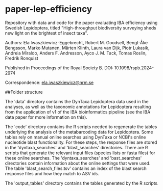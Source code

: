 # paper-lep-efficiency

Repository with data and code for the paper evaluating IBA efficiency using Swedish Lepidoptera, titled
"High-throughput biodiversity surveying sheds new light on the brightest of insect taxa".

Authors: Ela Iwaszkiewicz-Eggebrecht, Robert M. Goodsell, Bengt-Åke Bengsson, Marko Mutanen, Mårten Klinth, Laura van Dijk, Piotr Lukasik, Andreia Miraldo, Anders F. Andresson, Ayco J. M. Tack, Tomas Roslin, Fredrik Ronquist

Published in Proceedings of the Royal Society B.
DOI: 10.1098/rspb.2024-2974

Correspondence: ela.iwaszkiewicz@nrm.se

##Folder structure

The 'data' directory contains the DynTaxa Lepidoptera data used in the analyses, as well as
the taxonomic annotations for Lepidoptera resulting from the application of v1 of the IBA
bioinformatics pipeline (see the IBA data paper for more information on this).

The 'code' directory contains the R scripts needed to regenerate the tables underlying the
analysis of the metabarcoding data for Lepidoptera. Some tables rely on manual online
searches using DynTaxa or NCBI's online nucleotide blast functionality. For these steps,
the response files are stored in the 'dyntaxa_searches' and 'blast_searches' directories.
There are R scripts that generate the relevant input files (species lists or fasta files)
for these online searches. The 'dyntaxa_searches' and 'bast_searches' directories contain
information about the online settings that were used. The table 'blast_search_files.tsv'
contains an index of the blast search response files and how they match to ASV ids.

The 'output_tables' directory contains the tables generated by the R scripts.


